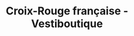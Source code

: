 ---
title: "Croix-Rouge française - Vestiboutique"
url: /bagneux/croix-rouge-francaise-vestiboutique/
shop: Kleidung
---